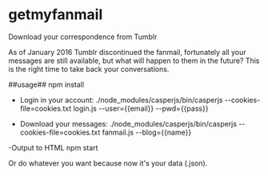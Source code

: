# getmyfanmail
Download your correspondence from Tumblr

As of January 2016 Tumblr discontinued the fanmail, fortunately all your messages are still available, but what will happen to them in the future? This is the right time to take back your conversations.

##usage##
npm install

- Login in your account:
./node_modules/casperjs/bin/casperjs --cookies-file=cookies.txt login.js --user={{email}} --pwd={{pass}}

- Download your messages:
./node_modules/casperjs/bin/casperjs --cookies-file=cookies.txt fanmail.js --blog={{name}} 

-Output to HTML
npm start

Or do whatever you want because now it's your data (.json).
